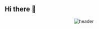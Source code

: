 ## Hi there 👋


<div align="center">

![header](https://capsule-render.vercel.app/api?type=waving&color=auto&height=300&section=header&text=Cardroid&fontSize=90)

<!--<table>
<tr>
<td align="center" colspan="2">

<!--
**Woojungyu/Woojungyu** is a ✨ _special_ ✨ repository because its `README.md` (this file) appears on your GitHub profile.

Here are some ideas to get you started:

- 🔭 I’m currently working on ...
- 🌱 I’m currently learning ...
- 👯 I’m looking to collaborate on ...
- 🤔 I’m looking for help with ...
- 💬 Ask me about ...
- 📫 How to reach me: ...
- 😄 Pronouns: ...
- ⚡ Fun fact: ...
-->
